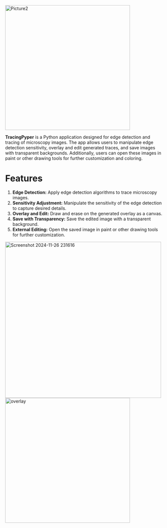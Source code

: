 

<img src="https://github.com/user-attachments/assets/b5c0e661-0cb5-4995-b3f8-fcd96fa81739" alt="Picture2" width="400"/>

**TracingPyper** is a Python application designed for edge detection and tracing of microscopy images. The app allows users to manipulate edge detection sensitivity, overlay and edit generated traces, and save images with transparent backgrounds. Additionally, users can open these images in paint or other drawing tools for further customization and coloring.

# Features
1. **Edge Detection:** Apply edge detection algorithms to trace microscopy images.
2. **Sensitivity Adjustment:** Manipulate the sensitivity of the edge detection to capture desired details.
3. **Overlay and Edit:** Draw and erase on the generated overlay as a canvas.
4. **Save with Transparency:** Save the edited image with a transparent background.
5. **External Editing:** Open the saved image in paint or other drawing tools for further customization.

<img src="https://github.com/user-attachments/assets/7d725299-c252-44f8-8332-cbc16498bd9b" alt="Screenshot 2024-11-26 231616" width="500"/>

<img src="https://github.com/user-attachments/assets/8bbbcac5-6e85-4353-954c-6d29bb1efbe0" alt="overlay" width="400"/>


